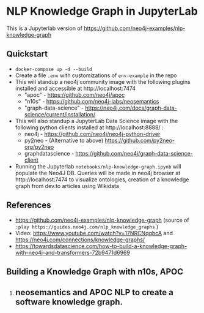 # NLP Knowledge Graph in JupyterLab
This is a Jupyterlab version of https://github.com/neo4j-examples/nlp-knowledge-graph

## Quickstart
- `docker-compose up -d --build`
- Create a file `.env` with customizations of `env-example` in the repo
- This will standup a neo4j community image with the following plugins installed and accessible at http://localhost:7474
    - "apoc" - https://github.com/neo4j/apoc 
    - "n10s" - https://github.com/neo4j-labs/neosemantics
    - "graph-data-science" - https://neo4j.com/docs/graph-data-science/current/installation/
- This will also standup a JupyterLab Data Science image with the following python clients installed at http://localhost:8888/ : 
    - neo4j - https://github.com/neo4j/neo4j-python-driver
    - py2neo - (Alternative to above) https://github.com/py2neo-org/py2neo
    - graphdatascience - https://github.com/neo4j/graph-data-science-client
- Running the Jupyterlab `notebooks/nlp-knowledge-graph.ipynb` will populate the Neo4J DB. Queries will be made in neo4j browser at http://localhost:7474 to visualize ontologies, creation of a knowledge graph from dev.to articles using Wikidata 

## References
- https://github.com/neo4j-examples/nlp-knowledge-graph (source of `:play https://guides.neo4j.com/nlp_knowledge_graphs` )
- Video: https://www.youtube.com/watch?v=17NRCNqqbcA and https://neo4j.com/connections/knowledge-graphs/ 
- https://towardsdatascience.com/how-to-build-a-knowledge-graph-with-neo4j-and-transformers-72b9471d6969

## Building a Knowledge Graph with n10s, APOC
1. neosemantics and APOC NLP to create a software knowledge graph.
    - 